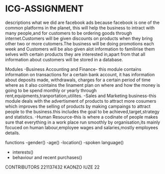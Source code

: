 # ICG-ASSIGNMENT
descriptions
what we did are facebook ads because facebook is one of the common platforms in the planet, this will help the business to intract with many people,and for customers to be ordering goods through internet.Customers will be given discounts on products when they bring other two or more cutomers.The business will be doing promotions each week and Customers will be also given alot information to familirise them selves with certain products they are interested in,apart from that all information about customers will be stored in a database.

Modules 
-Business Accounting and Finance- this module contains information on transactions for a certain bank account, it has information about deposits made, withdrawals, charges for a certain period of time where as it also cointains the linament plan on where and how the money is going to be spend monthly or yearly through rent,equipments,tranportation,utilites.
-Sales and Marketing business-this module deals with the advertisment of products to attract more cosumers which improves the selling of products by making campaings to attract people to the business.this includes the goal to be achieved,target,strategy and statistics.
-Human Resource-this is where a codinate of people makes sure that everything in a work place run smoothly by organisation,its mainly focuced on human labour,employee wages and salaries,mostly employees details.

functions
-gender()
-age()
-location()
-spoken language()
- interests()
- behaviour and recent purchases()

CONTRIBUTORS
221137432 KAONZO IUZE
22





